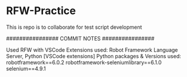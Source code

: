 # RFW-Practice
This is repo is to collaborate for test script development

################ COMMIT NOTES ################

Used RFW with VSCode 
Extensions used: Robot Framework Language Server, Python [VSCode extensions]
Python packages & Versions used:
robotframework==6.0.2
robotframework-seleniumlibrary==6.1.0
selenium==4.9.1
